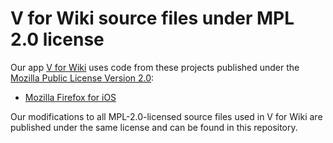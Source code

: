 # V for Wiki source files under MPL 2.0 license

Our app [V for Wiki](http://v-for-wiki.com) uses code from these projects published under the [Mozilla Public License Version 2.0](https://www.mozilla.org/en-US/MPL/2.0/):

- [Mozilla Firefox for iOS](https://github.com/mozilla/firefox-ios)

Our modifications to all MPL-2.0-licensed source files used in V for Wiki are published under the same license and can be found in this repository.